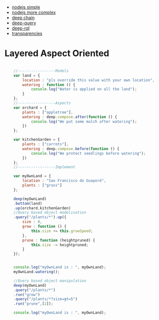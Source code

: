 
* [nodejs simple ](./nodejs/simple.md) 
* [nodejs more complex](./nodejs/full.md)
* [deep chain](./deep.md)
* [deep-query](./deep-query.md)
* [deep-rql](./deep-rql.md)
* [transparencies](./transparencies.md)

Layered Aspect Oriented 
==========================

```javascript

	//-----------------Models
	var land = {
		location : "pls override this value with your own location",
		watering : function () {
			console.log("Water is applied on all the land");
		}
	};
	//-----------------Aspects
	var orchard = {
		plants : ["appletree"],
		watering : deep.compose.after(function () {
			console.log("We put some mulch after watering");
		})
	};

	var kitchenGarden = {
		plants : ["carrots"],
		watering : deep.compose.before(function () {
			console.log("We protect seedlings before watering");
		})
	};
	//-----------------Implement

	var myOwnLand = {
		location : "Sao Francisco do Guaporé",
		plants : ["grass"]
	};

	deep(myOwnLand)
	.bottom(land)
	.up(orchard,kitchenGarden)
	//Query based object modelisation
	.query("/plants/*").up({
		size : 0,
		grow : function () {
			this.size += this.growSpeed;
		},
		prune : function (heightpruned) {
			this.size -= heightpruned;
		}
	});


	console.log("myOwnLand is : ", myOwnLand);
	myOwnLand.watering();

	//Query based object manipulation
	deep(myOwnLand)
	.query("/plants/*")
	.run("grow")
	.query("/plants/*?size=gt=5")
	.run("prune",[2]);

	console.log("myOwnLand is : ", myOwnLand);

```
